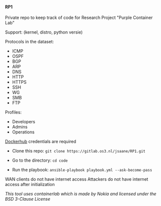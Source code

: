 #### RP1
Private repo to keep track of code for Research Project "Purple Container Lab"

Support: 
(kernel, distro, python versie)

Protocols in the dataset:
- ICMP
- OSPF
- BGP
- ARP
- DNS
- HTTP
- HTTPS
- SSH
- WG
- SMB
- FTP

Profiles:
- Developers
- Admins
- Operations

[Dockerhub](https://hub.docker.com/) credentials are required

- Clone this repo:
```git clone https://gitlab.os3.nl/jsaane/RP1.git```

- Go to the directory:
```cd code```

- Run the playbook:
```ansible-playbook playbook.yml --ask-become-pass```



WAN clients do not have internet access
Attackers do not have internet access after initialization

*This tool uses containerlab which is made by Nokia and licensed under the BSD 3-Clause License*
